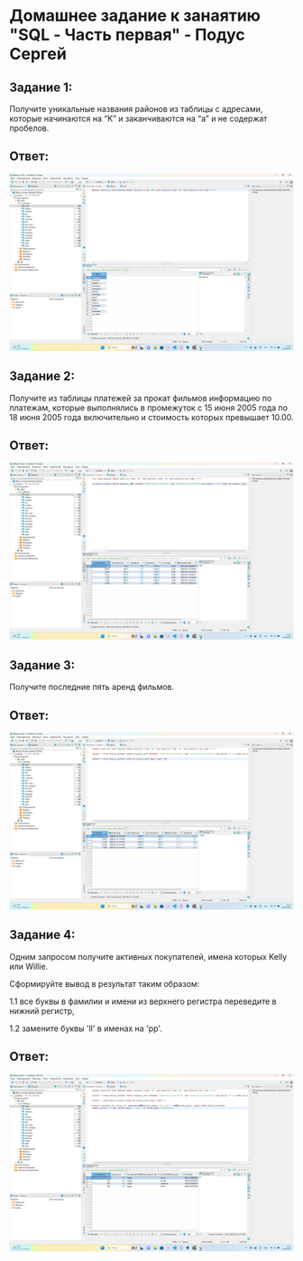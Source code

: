 # Домашнее задание к занаятию "SQL - Часть первая" - Подус Сергей

## Задание 1:

Получите уникальные названия районов из таблицы с адресами, которые начинаются на “K” и заканчиваются на “a” и не содержат пробелов.

## Ответ:

![Скриншот 1](https://github.com/Wanderwille/scrinshot/blob/main/image%20(20).png)

## Задание 2:

Получите из таблицы платежей за прокат фильмов информацию по платежам, которые выполнялись в промежуток с 15 июня 2005 года по 18 июня 2005 года включительно и стоимость которых превышает 10.00.

## Ответ:

![Скриншот 2](https://github.com/Wanderwille/scrinshot/blob/main/image%20(21).png)

## Задание 3:

Получите последние пять аренд фильмов.

## Ответ:

![Скриншот 3](https://github.com/Wanderwille/scrinshot/blob/main/image%20(22).png)

## Задание 4:

Одним запросом получите активных покупателей, имена которых Kelly или Willie.

Сформируйте вывод в результат таким образом:

1.1 все буквы в фамилии и имени из верхнего регистра переведите в нижний регистр,

1.2 замените буквы 'll' в именах на 'pp'.

## Ответ:

![Скриншот 4](https://github.com/Wanderwille/scrinshot/blob/main/image%20(23).png)
